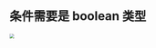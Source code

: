 ## 条件需要是 boolean 类型
<img src="https://typora-birdy.oss-cn-guangzhou.aliyuncs.com/20240829164836.png" style="zoom:50%">
